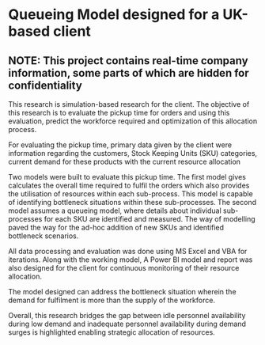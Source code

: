# Queueing Model designed for a UK-based client
<h2> NOTE: This project contains real-time company information, some parts of which are hidden for confidentiality </h2>

This research is simulation-based research for the client. The objective of this research is to evaluate the pickup time for orders and using this evaluation, predict the workforce required and optimization of this allocation process.<br>

For evaluating the pickup time, primary data given by the client were information regarding the customers, Stock Keeping Units (SKU) categories, current demand for these products with the current resource allocation <br>

Two models were built to evaluate this pickup time. The first model gives calculates the overall time required to fulfil the orders which also provides the utilisation of resources within each sub-process. This model is capable of identifying bottleneck situations within these sub-processes. The second model assumes a queueing model, where details about individual sub-processes for each SKU are identified and measured. The way of modelling paved the way for the ad-hoc addition of new SKUs and identified bottleneck scenarios. <br>

All data processing and evaluation was done using MS Excel and VBA for iterations. Along with the working model, A Power BI model and report was also designed for the client for continuous monitoring of their resource allocation.<br>

The model designed can address the bottleneck situation wherein the demand for fulfilment is more than the supply of the workforce. <br>

Overall, this research bridges the gap between idle personnel availability during low demand and inadequate personnel availability during demand surges is highlighted enabling strategic allocation of resources.





